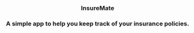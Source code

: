 <h3 align="center">InsureMate<h3>

<p align="center">A simple app to help you keep track of your insurance policies.</p>

<!--

## Other notes 

## 
Names
- InsurAlly ***
- CoverNest
- InsurSafe 
- PolicyKeeper 
- CoverView 
- Policy Pocket

## Catchphrases 
- Simplify Your Insurance Life: Organize all your policies in one place. Get peace of mind knowing you're covered. 
- All Your Policies, One App: From health to home, manage all your insurance coverage in one secure, organized location.

## Regulation 
- https://www.gesetze-im-internet.de/englisch_vvg/index.html

## Competitors 
- [Clark](https://www.spiegel.de/gutscheine/magazin/clark-versicherungsmanager) 

## Insurance products 
- Health
- Life 
- Auto 
- Homeowners
- Home content
- Renters 
- Liability 
- Fahrrad 
- Travel 
- Legal fees 
- Accident 

## Meistverkauft
# Privat
- Wohngebäudeversicherung 
- Private Haftpflichtversicherung 
- Hausratversicherung 
- Kfz-Versicherung 
- Unfallversicherung 

# Gewerbe
- Betriebshaftpflicht 
- Berufshaftpflicht 
- Gewerbliche Sachversicherung (Gebäude, Inhalt, Betriebsunterbrechung, Maschinen, Elektronik, Transport, Glas, Feuer)
- Cyber 
- Gruppenunfallversicherung 
- Vertrauensschadenversicherung

-->